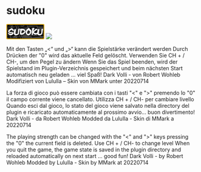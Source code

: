 # sudoku
 
<img src="https://github.com/Belfagor2005/sudoku/blob/main/usr/lib/enigma2/python/Plugins/Extensions/Sudoku/sudoku.png?raw=true"> 


<img src="https://i.ibb.co/vLq68C2/sudoku.jpg">
 
Mit den Tasten „<“ und „>“ kann die Spielstärke verändert werden
Durch Drücken der "0" wird das aktuelle Feld gelöscht.
Verwenden Sie CH + / CH-, um den Pegel zu ändern
Wenn Sie das Spiel beenden, wird der Spielstand im Plugin-Verzeichnis gespeichert
und beim nächsten Start automatisch neu geladen ...
viel Spaß!
Dark Volli - von Robert Wohleb
Modifiziert von Lululla – Skin von MMark unter 20220714



La forza di gioco può essere cambiata con i tasti "<" e ">"
premendo lo "0" il campo corrente viene cancellato.
Utilizza CH + / CH- per cambiare livello
Quando esci dal gioco, lo stato del gioco viene salvato nella directory del plugin
e ricaricato automaticamente al prossimo avvio... 
buon divertimento!
Dark Volli - da Robert Wohleb
Modded da Lululla - Skin di MMark a 20220714



The playing strength can be changed with the "<" and ">" keys
pressing the "0" the current field is deleted.
Use CH + / CH- to change level
When you quit the game, the game state is saved in the plugin directory
and reloaded automatically on next start ...
good fun!
Dark Volli - by Robert Wohleb
Modded by Lululla - Skin by MMark at 20220714
